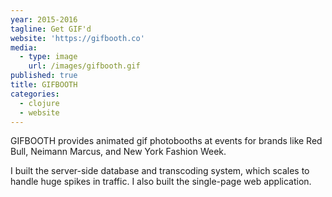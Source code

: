 ```yaml
---
year: 2015-2016
tagline: Get GIF'd
website: 'https://gifbooth.co'
media:
  - type: image
    url: /images/gifbooth.gif
published: true
title: GIFBOOTH
categories:
  - clojure
  - website
---
```

GIFBOOTH provides animated gif photobooths at events for brands like Red Bull, Neimann Marcus, and New York Fashion Week.

I built the server-side database and transcoding system, which scales to handle huge spikes in traffic. I also built the single-page web application.
